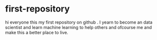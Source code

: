 # first-repository
hi everyone this my first repository on github . I yearn to become an data scientist and learn machine learning to help others and ofcourse me and make this a better place to live. 
